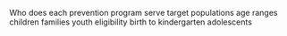 Who does each prevention program serve target populations age ranges children families youth eligibility birth to kindergarten adolescents